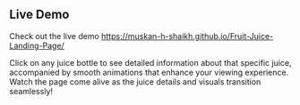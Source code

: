 ## Live Demo
Check out the live demo https://muskan-h-shaikh.github.io/Fruit-Juice-Landing-Page/

Click on any juice bottle to see detailed information about that specific juice, accompanied by smooth animations that enhance your viewing experience. Watch the page come alive as the juice details and visuals transition seamlessly!
